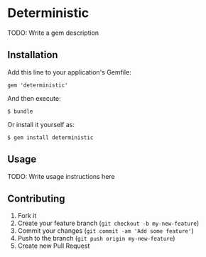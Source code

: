 # Deterministic

TODO: Write a gem description

## Installation

Add this line to your application's Gemfile:

    gem 'deterministic'

And then execute:

    $ bundle

Or install it yourself as:

    $ gem install deterministic

## Usage

TODO: Write usage instructions here

## Contributing

1. Fork it
2. Create your feature branch (`git checkout -b my-new-feature`)
3. Commit your changes (`git commit -am 'Add some feature'`)
4. Push to the branch (`git push origin my-new-feature`)
5. Create new Pull Request
